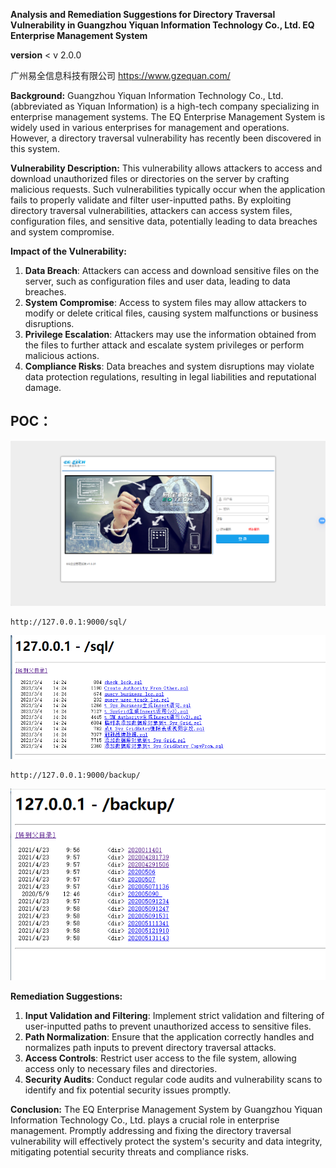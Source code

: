 **Analysis and Remediation Suggestions for Directory Traversal Vulnerability in Guangzhou Yiquan Information Technology Co., Ltd. EQ Enterprise Management System**

**version** < v 2.0.0

广州易全信息科技有限公司  https://www.gzequan.com/

**Background:** Guangzhou Yiquan Information Technology Co., Ltd. (abbreviated as Yiquan Information) is a high-tech company specializing in enterprise management systems. The EQ Enterprise Management System is widely used in various enterprises for management and operations. However, a directory traversal vulnerability has recently been discovered in this system.

**Vulnerability Description:** This vulnerability allows attackers to access and download unauthorized files or directories on the server by crafting malicious requests. Such vulnerabilities typically occur when the application fails to properly validate and filter user-inputted paths. By exploiting directory traversal vulnerabilities, attackers can access system files, configuration files, and sensitive data, potentially leading to data breaches and system compromise.

**Impact of the Vulnerability:**

1. **Data Breach**: Attackers can access and download sensitive files on the server, such as configuration files and user data, leading to data breaches.
2. **System Compromise**: Access to system files may allow attackers to modify or delete critical files, causing system malfunctions or business disruptions.
3. **Privilege Escalation**: Attackers may use the information obtained from the files to further attack and escalate system privileges or perform malicious actions.
4. **Compliance Risks**: Data breaches and system disruptions may violate data protection regulations, resulting in legal liabilities and reputational damage.

## POC：

![1](1.png)

```
http://127.0.0.1:9000/sql/
```

![2](2.png)



```
http://127.0.0.1:9000/backup/
```

![3](3.png)

**Remediation Suggestions:**

1. **Input Validation and Filtering**: Implement strict validation and filtering of user-inputted paths to prevent unauthorized access to sensitive files.
2. **Path Normalization**: Ensure that the application correctly handles and normalizes path inputs to prevent directory traversal attacks.
3. **Access Controls**: Restrict user access to the file system, allowing access only to necessary files and directories.
4. **Security Audits**: Conduct regular code audits and vulnerability scans to identify and fix potential security issues promptly.

**Conclusion:** The EQ Enterprise Management System by Guangzhou Yiquan Information Technology Co., Ltd. plays a crucial role in enterprise management. Promptly addressing and fixing the directory traversal vulnerability will effectively protect the system's security and data integrity, mitigating potential security threats and compliance risks.
